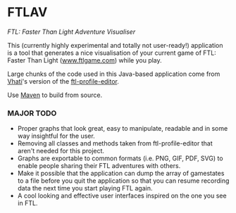 # FTLAV
*FTL: Faster Than Light Adventure Visualiser*

This (currently highly experimental and totally not user-ready!) application is a tool that generates a nice visualisation of your current game of FTL: Faster Than Light (www.ftlgame.com) while you play.

Large chunks of the code used in this Java-based application come from [Vhati](https://github.com/Vhati)'s version of the [ftl-profile-editor](https://github.com/Vhati/ftl-profile-editor).

Use [Maven](https://maven.apache.org/guides/getting-started/maven-in-five-minutes.html) to build from source.

### MAJOR TODO
- Proper graphs that look great, easy to manipulate, readable and in some way insightful for the user.
- Removing all classes and methods taken from ftl-profile-editor that aren't needed for this project.
- Graphs are exportable to common formats (i.e. PNG, GIF, PDF, SVG) to enable people sharing their FTL adventures with others.
- Make it possible that the application can dump the array of gamestates to a file before you quit the application so that you can resume recording data the next time you start playing FTL again.
- A cool looking and effective user interfaces inspired on the one you see in FTL.